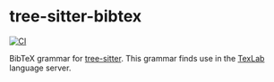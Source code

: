 # tree-sitter-bibtex

[![CI](https://github.com/latex-lsp/tree-sitter-bibtex/workflows/CI/badge.svg)](https://github.com/latex-lsp/tree-sitter-bibtex/actions)

BibTeX grammar for [tree-sitter](https://github.com/tree-sitter/tree-sitter).
This grammar finds use in the [TexLab](https://github.com/latex-lsp/texlab) language server.
